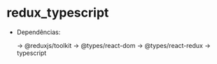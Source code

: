 # redux_typescript

- Dependências:

    -> @reduxjs/toolkit
    -> @types/react-dom
    -> @types/react-redux
    -> typescript
